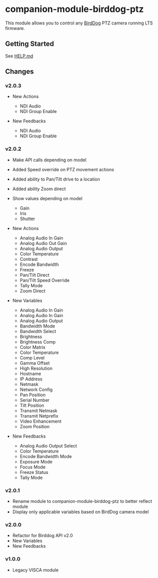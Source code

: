 # companion-module-birddog-ptz

This module allows you to control any [BirdDog](https://birddog.tv/ptz-range/) PTZ camera running LTS firmware.

## Getting Started

See [HELP.md](https://github.com/bitfocus/companion-module-birddog-ptz/blob/main/HELP.md)

## Changes

### v2.0.3

- New Actions

  - NDI Audio
  - NDI Group Enable

- New Feedbacks
  - NDI Audio
  - NDI Group Enable

### v2.0.2

- Make API calls depending on model
- Added Speed override on PTZ movement actions
- Added ability to Pan/Tilt drive to a location
- Added ability Zoom direct
- Show values depending on model

  - Gain
  - Iris
  - Shutter

- New Actions
  - Analog Audio In Gain
  - Analog Audio Out Gain
  - Analog Audio Output
  - Color Temperature
  - Contrast
  - Encode Bandwidth
  - Freeze
  - Pan/Tilt Direct
  - Pan/Tilt Speed Override
  - Tally Mode
  - Zoom Direct
- New Variables
  - Analog Audio In Gain
  - Analog Audio In Gain
  - Analog Audio Output
  - Bandwidth Mode
  - Bandwidth Select
  - Brightness
  - Brightness Comp
  - Color Matrix
  - Color Temperature
  - Comp Level
  - Gamma Offset
  - High Resolution
  - Hostname
  - IP Address
  - Netmask
  - Network Config
  - Pan Position
  - Serial Number
  - Tilt Position
  - Transmit Netmask
  - Transmit Netprefix
  - Video Enhancement
  - Zoom Position
- New Feedbacks
  - Analog Audio Output Select
  - Color Temperature
  - Encode Bandwidth Mode
  - Exposure Mode
  - Focus Mode
  - Freeze Status
  - Tally Mode

### v2.0.1

- Rename module to companion-module-birddog-ptz to better reflect module
- Display only applicable variables based on BirdDog camera model

### v2.0.0

- Refactor for Birddog API v2.0
- New Variables
- New Feedbacks

### v1.0.0

- Legacy VISCA module
